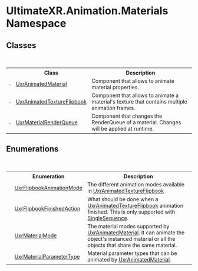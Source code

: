 # UltimateXR.Animation.Materials Namespace

## Classes
&nbsp;<table><tr><th></th><th>Class</th><th>Description</th></tr><tr><td>![Public class](media/pubclass.gif "Public class")</td><td><a href="T_UltimateXR_Animation_Materials_UxrAnimatedMaterial">UxrAnimatedMaterial</a></td><td>
Component that allows to animate material properties.</td></tr><tr><td>![Public class](media/pubclass.gif "Public class")</td><td><a href="T_UltimateXR_Animation_Materials_UxrAnimatedTextureFlipbook">UxrAnimatedTextureFlipbook</a></td><td>
Component that allows to animate a material's texture that contains multiple animation frames.</td></tr><tr><td>![Public class](media/pubclass.gif "Public class")</td><td><a href="T_UltimateXR_Animation_Materials_UxrMaterialRenderQueue">UxrMaterialRenderQueue</a></td><td>
Component that changes the RenderQueue of a material. Changes will be applied at runtime.</td></tr></table>

## Enumerations
&nbsp;<table><tr><th></th><th>Enumeration</th><th>Description</th></tr><tr><td>![Public enumeration](media/pubenumeration.gif "Public enumeration")</td><td><a href="T_UltimateXR_Animation_Materials_UxrFlipbookAnimationMode">UxrFlipbookAnimationMode</a></td><td>
The different animation modes available in <a href="T_UltimateXR_Animation_Materials_UxrAnimatedTextureFlipbook">UxrAnimatedTextureFlipbook</a></td></tr><tr><td>![Public enumeration](media/pubenumeration.gif "Public enumeration")</td><td><a href="T_UltimateXR_Animation_Materials_UxrFlipbookFinishedAction">UxrFlipbookFinishedAction</a></td><td>
What should be done when a <a href="T_UltimateXR_Animation_Materials_UxrAnimatedTextureFlipbook">UxrAnimatedTextureFlipbook</a> animation finished. This is only supported with <a href="T_UltimateXR_Animation_Materials_UxrFlipbookAnimationMode">SingleSequence</a>.</td></tr><tr><td>![Public enumeration](media/pubenumeration.gif "Public enumeration")</td><td><a href="T_UltimateXR_Animation_Materials_UxrMaterialMode">UxrMaterialMode</a></td><td>
The material modes supported by <a href="T_UltimateXR_Animation_Materials_UxrAnimatedMaterial">UxrAnimatedMaterial</a>. It can animate the object's instanced material or all the objects that share the same material.</td></tr><tr><td>![Public enumeration](media/pubenumeration.gif "Public enumeration")</td><td><a href="T_UltimateXR_Animation_Materials_UxrMaterialParameterType">UxrMaterialParameterType</a></td><td>
Material parameter types that can be animated by <a href="T_UltimateXR_Animation_Materials_UxrAnimatedMaterial">UxrAnimatedMaterial</a>.</td></tr></table>&nbsp;
